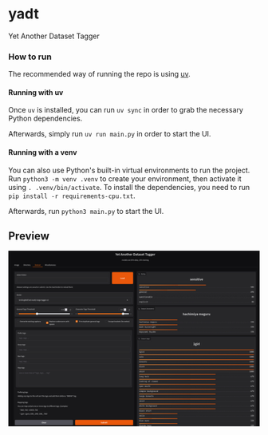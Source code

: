 # yadt
Yet Another Dataset Tagger

### How to run
The recommended way of running the repo is using [uv](https://github.com/astral-sh/uv). 

#### Running with uv
Once `uv` is installed, you can run `uv sync` in order to grab the necessary Python dependencies.

Afterwards, simply run `uv run main.py` in order to start the UI.

#### Running with a venv
You can also use Python's built-in virtual environments to run the project. Run `python3 -m venv .venv` to create your environment, then activate it using `. .venv/bin/activate`. To install the dependencies, you need to run `pip install -r requirements-cpu.txt`.

Afterwards, run `python3 main.py` to start the UI.


## Preview
![preview of dataset tab](docs/yadt_dataset_tab_preview.jpeg)
